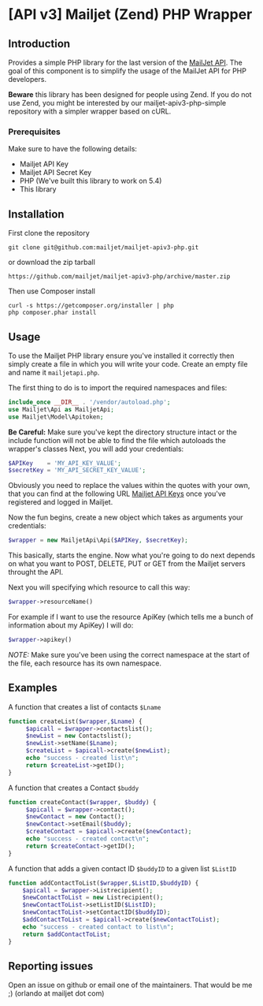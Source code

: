 # [API v3] Mailjet (Zend) PHP Wrapper

## Introduction

Provides a simple PHP library for the last version of the [MailJet API](http://dev.mailjet.com).
The goal of this component is to simplify the usage of the MailJet API for PHP developers.

**Beware** this library has been designed for people using Zend. If you do not use Zend,
you might be interested by our mailjet-apiv3-php-simple repository with a simpler wrapper
based on cURL.

### Prerequisites

Make sure to have the following details:
* Mailjet API Key
* Mailjet API Secret Key
* PHP (We've built this library to work on 5.4)
* This library

## Installation

First clone the repository
```
git clone git@github.com:mailjet/mailjet-apiv3-php.git
```

or download the zip tarball
```
https://github.com/mailjet/mailjet-apiv3-php/archive/master.zip
```

Then use Composer install
```
curl -s https://getcomposer.org/installer | php
php composer.phar install
```

## Usage

To use the Mailjet PHP library ensure you've installed it correctly then simply create a file in which you will write your code.
Create an empty file and name it ```mailjetapi.php```.

The first thing to do is to import the required namespaces and files:
```php
include_once __DIR__ . '/vendor/autoload.php';
use Mailjet\Api as MailjetApi;
use Mailjet\Model\Apitoken;
```

**Be Careful:** Make sure you've kept the directory structure intact or the include function will not be able to find the file which autoloads the wrapper's classes
Next, you will add your credentials:
```php
$APIKey    = 'MY_API_KEY_VALUE';
$secretKey = 'MY_API_SECRET_KEY_VALUE';
```

Obviously you need to replace the values within the quotes with your own, that you can find at the following URL [Mailjet API Keys](https://www.mailjet.com/account/api_keys) once you've registered and logged in Mailjet.

Now the fun begins, create a new object which takes as arguments your credentials:
```php
$wrapper = new MailjetApi\Api($APIKey, $secretKey);
```

This basically, starts the engine. Now what you're going to do next depends on what you want to POST, DELETE, PUT or GET from the Mailjet servers throught the API.

Next you will specifying which resource to call this way:
```php
$wrapper->resourceName()
```
For example if I want to use the resource ApiKey (which tells me a bunch of information about my ApiKey) I will do:
```php
$wrapper->apikey()
```

*NOTE:* Make sure you've been using the correct namespace at the start of the file, each resource has its own namespace.

## Examples
A function that creates a list of contacts ```$Lname```
```php
function createList($wrapper,$Lname) {
     $apicall = $wrapper->contactslist();
     $newList = new Contactslist();
     $newList->setName($Lname);
     $createList = $apicall->create($newList);
     echo "success - created list\n";
     return $createList->getID();
}
```

A function that creates a Contact ```$buddy```
```php
function createContact($wrapper, $buddy) {
     $apicall = $wrapper->contact();
     $newContact = new Contact();
     $newContact->setEmail($buddy);
     $createContact = $apicall->create($newContact);
     echo "success - created contact\n";
     return $createContact->getID();
}
```

A function that adds a given contact ID ```$buddyID``` to a given list ```$ListID```
```php
function addContactToList($wrapper,$ListID,$buddyID) {
    $apicall = $wrapper->Listrecipient();
    $newContactToList = new Listrecipient();
    $newContactToList->setListID($ListID);
    $newContactToList->setContactID($buddyID);
    $addContactToList = $apicall->create($newContactToList);
    echo "success - created contact to list\n";
    return $addContactToList;
}
```

## Reporting issues

Open an issue on github or email one of the maintainers. That would be me ;) (orlando at mailjet dot com)
